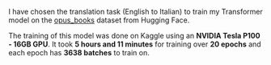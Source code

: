 I have chosen the translation task (English to Italian) to train my Transformer model on the [opus_books](https://huggingface.co/datasets/Helsinki-NLP/opus_books) dataset from Hugging Face. 

The training of this model was done on Kaggle using an **NVIDIA Tesla P100 - 16GB GPU**. It took **5 hours and 11 minutes** for training over **20 epochs** and each epoch has **3638 batches** to train on.
